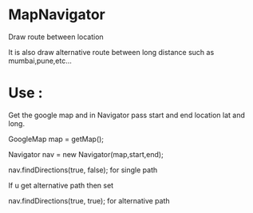 MapNavigator
============

Draw route between location

It is also draw alternative route between long distance such as mumbai,pune,etc...


Use :
========

Get the google map and in Navigator pass start and end location lat and long.

GoogleMap map = getMap();

Navigator nav = new Navigator(map,start,end);

nav.findDirections(true, false); for single path

If u get alternative path then set 

nav.findDirections(true, true); for alternative path
